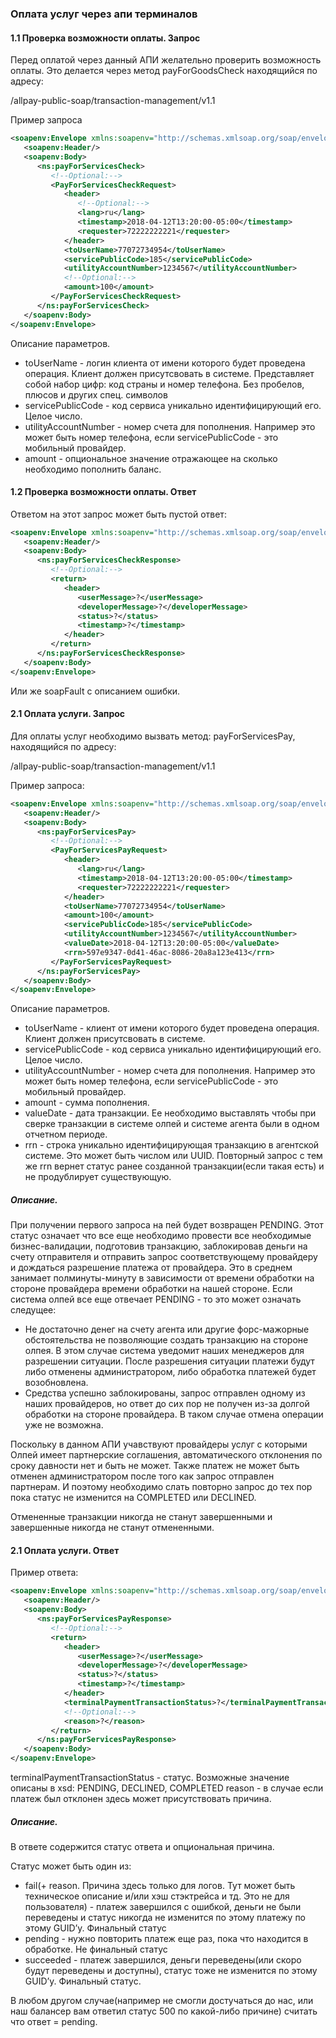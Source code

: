 
### Оплата услуг через апи терминалов

#### 1.1 Проверка возможности оплаты. Запрос

Перед оплатой через данный АПИ желательно проверить возможность оплаты. Это делается через метод payForGoodsCheck находящийся по адресу:

/allpay-public-soap/transaction-management/v1.1

Пример запроса
```xml
<soapenv:Envelope xmlns:soapenv="http://schemas.xmlsoap.org/soap/envelope/" xmlns:ns="http://www.allpay.kz/mfs/soap/TransactionManagement/1.1">
   <soapenv:Header/>
   <soapenv:Body>
      <ns:payForServicesCheck>
         <!--Optional:-->
         <PayForServicesCheckRequest>
            <header>
               <!--Optional:-->
               <lang>ru</lang>
               <timestamp>2018-04-12T13:20:00-05:00</timestamp>
               <requester>72222222221</requester>
            </header>
            <toUserName>77072734954</toUserName>
            <servicePublicCode>185</servicePublicCode>
            <utilityAccountNumber>1234567</utilityAccountNumber>
            <!--Optional:-->
            <amount>100</amount>
         </PayForServicesCheckRequest>
      </ns:payForServicesCheck>
   </soapenv:Body>
</soapenv:Envelope>
```

Описание параметров.

 - toUserName - логин клиента от имени которого будет проведена операция. Клиент должен присутсвовать в системе. Представляет собой набор цифр: код страны и номер телефона. Без пробелов, плюсов и других спец. символов
 - servicePublicCode - код сервиса уникально идентифицирующий его. Целое число.
 - utilityAccountNumber - номер счета для пополнения. Например это может быть номер телефона, если servicePublicCode - это мобильный провайдер.
 - amount - опциональное значение отражающее на сколько необходимо пополнить баланс.


#### 1.2 Проверка возможности оплаты. Ответ

Ответом на этот запрос может быть пустой ответ:

```xml
<soapenv:Envelope xmlns:soapenv="http://schemas.xmlsoap.org/soap/envelope/" xmlns:ns="http://www.allpay.kz/mfs/soap/TransactionManagement/1.1">
   <soapenv:Header/>
   <soapenv:Body>
      <ns:payForServicesCheckResponse>
         <!--Optional:-->
         <return>
            <header>
               <userMessage>?</userMessage>
               <developerMessage>?</developerMessage>
               <status>?</status>
               <timestamp>?</timestamp>
            </header>
         </return>
      </ns:payForServicesCheckResponse>
   </soapenv:Body>
</soapenv:Envelope>
```
Или же soapFault с описанием ошибки.

#### 2.1 Оплата услуги. Запрос

Для оплаты услуг необходимо вызвать метод: payForServicesPay, находящийся по адресу:

/allpay-public-soap/transaction-management/v1.1

Пример запроса:

```xml
<soapenv:Envelope xmlns:soapenv="http://schemas.xmlsoap.org/soap/envelope/" xmlns:ns="http://www.allpay.kz/mfs/soap/TransactionManagement/1.1">
   <soapenv:Header/>
   <soapenv:Body>
      <ns:payForServicesPay>
         <!--Optional:-->
         <PayForServicesPayRequest>
            <header>
               <lang>ru</lang>
               <timestamp>2018-04-12T13:20:00-05:00</timestamp>
               <requester>72222222221</requester>
            </header>
            <toUserName>77072734954</toUserName>
            <amount>100</amount>
            <servicePublicCode>185</servicePublicCode>
            <utilityAccountNumber>1234567</utilityAccountNumber>
            <valueDate>2018-04-12T13:20:00-05:00</valueDate>
            <rrn>597e9347-0d41-46ac-8086-20a8a123e413</rrn>
         </PayForServicesPayRequest>
      </ns:payForServicesPay>
   </soapenv:Body>
</soapenv:Envelope>
```

Описание параметров.

 - toUserName - клиент от имени которого будет проведена операция. Клиент должен присутсвовать в системе.
 - servicePublicCode - код сервиса уникально идентифицирующий его. Целое число.
 - utilityAccountNumber - номер счета для пополнения. Например это может быть номер телефона, если servicePublicCode - это мобильный провайдер.
 - amount - сумма пополнения.
 - valueDate - дата транзакции. Ее необходимо выставлять чтобы при сверке транзакции в системе олпей и системе агента были в одном отчетном периоде.
 - rrn - строка уникально идентифицирующая транзакцию в агентской системе. Это может быть числом или UUID. Повторный запрос с тем же rrn вернет статус ранее созданной транзакции(если такая есть) и не продублирует существующую.

##### Описание.

При получении первого запроса на пей будет возвращен PENDING. Этот статус означает что все еще необходимо провести все необходимые бизнес-валидации, подготовив транзакцию, заблокировав деньги на счету отправителя и отправить запрос соответствующему провайдеру и дождаться разрешение платежа от провайдера. Это в среднем занимает полминуты-минуту в зависимости от времени обработки на стороне провайдера времени обработки на нашей стороне. Если система олпей все еще отвечает PENDING - то это может означать следущее:

 - Не достаточно денег на счету агента или другие форс-мажорные обстоятельства не позволяющие создать транзакцию на стороне олпея. В этом случае система уведомит наших менеджеров для разрешении ситуации. После разрешения ситуации платежи будут либо отменены администратором, либо обработка платежей будет возобновлена.
 - Средства успешно заблокированы, запрос отправлен одному из наших провайдеров, но ответ до сих пор не получен из-за долгой обработки на стороне провайдера. В таком случае отмена операции уже не возможна.

Поскольку в данном АПИ учавствуют провайдеры услуг с которыми Олпей имеет партнерские соглашения, автоматического отклонения по сроку давности нет и быть не может. Также платеж не может быть отменен администратором после того как запрос отправлен партнерам. И поэтому необходимо слать повторно запрос до тех пор пока статус не изменится на COMPLETED или DECLINED.

Отмененные транзакции никогда не станут завершенными и завершенные никогда не станут отмененными.

#### 2.1 Оплата услуги. Ответ

Пример ответа:

```xml
<soapenv:Envelope xmlns:soapenv="http://schemas.xmlsoap.org/soap/envelope/" xmlns:ns="http://www.allpay.kz/mfs/soap/TransactionManagement/1.1">
   <soapenv:Header/>
   <soapenv:Body>
      <ns:payForServicesPayResponse>
         <!--Optional:-->
         <return>
            <header>
               <userMessage>?</userMessage>
               <developerMessage>?</developerMessage>
               <status>?</status>
               <timestamp>?</timestamp>
            </header>
            <terminalPaymentTransactionStatus>?</terminalPaymentTransactionStatus>
            <!--Optional:-->
            <reason>?</reason>
         </return>
      </ns:payForServicesPayResponse>
   </soapenv:Body>
</soapenv:Envelope>
```

terminalPaymentTransactionStatus - статус. Возможные значение описаны в xsd: PENDING, DECLINED, COMPLETED
reason - в случае если платеж был отклонен здесь может присутствовать причина.

##### Описание.

В ответе содержится статус ответа и опциональная причина.

Статус может быть один из:

 - fail(+ reason. Причина здесь только для логов. Тут может быть техническое описание и/или хэш стэктрейса и тд. Это не для пользователя) - платеж завершился с ошибкой, деньги не были переведены и статус никогда не изменится по этому платежу по этому GUID’у. Финальный статус
 - pending - нужно повторить платеж еще раз, пока что находится в обработке. Не финальный статус
 - succeeded - платеж завершился, деньги переведены(или скоро будут переведены и доступны), статус тоже не изменится по этому GUID’у. Финальный статус.

В любом другом случае(например не смогли достучаться до нас, или наш балансер вам ответил статус 500 по какой-либо причине) считать что ответ = pending.